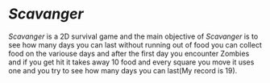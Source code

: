 *Scavanger*
========= 

*Scavanger* is a 2D survival game and the main objective of *Scavanger* is to see how many days you can last without running out of food you can collect food on the variouse days and after the first day you encounter Zombies and if you get hit it takes away 10 food and every square you move it uses one and you try to see how many days you can last(My record is 19).
